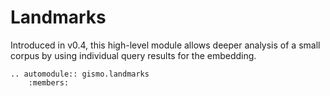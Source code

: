 # Landmarks

Introduced in v0.4, this high-level module allows deeper analysis of a small corpus by using individual query results for the embedding.

```{eval-rst}
.. automodule:: gismo.landmarks
    :members:
```
